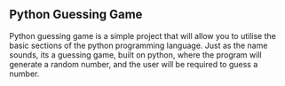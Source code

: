 ## Python Guessing Game

Python guessing game is a simple project that will allow you to utilise the basic sections of the python programming language.
Just as the name sounds, its a guessing game, built on python, where the  program will generate a random number, and the user will be required to guess a number.
